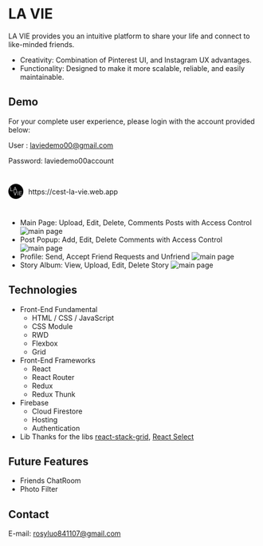 # LA VIE

LA VIE provides you an intuitive platform to share your life and connect to like-minded friends.

- Creativity: Combination of Pinterest UI, and Instagram UX advantages.
- Functionality: Designed to make it more scalable, reliable, and easily maintainable.

## Demo

For your complete user experience, please login with the account provided below:

User : laviedemo00@gmail.com

Password: laviedemo00account

<br/>
<div style='display:flex;align-items:center'>
<img style='width:30px;margin-right:10px' src ='src/img/LA_VIE_logo.png' alt='La Vie Logo' href='https://cest-la-vie.web.app'/><p>https://cest-la-vie.web.app</p>
</div>
</div>
<br/>

- Main Page:
  Upload, Edit, Delete, Comments Posts with Access Control
  <img src ='src/img/mainlayout.gif' alt='main page' />
  <br/>
- Post Popup:
  Add, Edit, Delete Comments with Access Control
  <img src ='src/img/popup.gif' alt='main page' />
- Profile:
  Send, Accept Friend Requests and Unfriend
  <img src ='src/img/friends.gif' alt='main page' />
- Story Album:
  View, Upload, Edit, Delete Story
  <img src ='src/img/storylist.gif' alt='main page' />

## Technologies

- Front-End Fundamental
  - HTML / CSS / JavaScript
  - CSS Module
  - RWD
  - Flexbox
  - Grid
- Front-End Frameworks
  - React
  - React Router
  - Redux
  - Redux Thunk
- Firebase
  - Cloud Firestore
  - Hosting
  - Authentication
- Lib
  Thanks for the libs [react-stack-grid](https://github.com/tsuyoshiwada/react-stack-grid), [React Select](https://github.com/JedWatson/react-select)

<!-- Core Components Strcture ( 2020.08 ) -->
<!-- Website Demo -gif, steps-->

<!-- plan -->

## Future Features

- Friends ChatRoom
- Photo Filter

## Contact

E-mail: rosyluo841107@gmail.com
